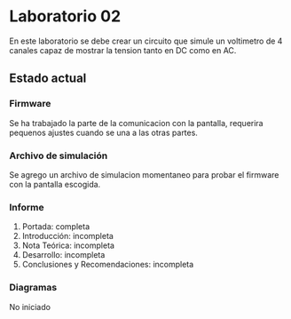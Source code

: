 # Laboratorio 02

En este laboratorio se debe crear un circuito que simule un voltimetro de 4 canales capaz de mostrar la tension tanto en DC como en AC.

## Estado actual

### Firmware
Se ha trabajado la parte de la comunicacion con la pantalla, requerira
pequenos ajustes cuando se una a las otras partes.

### Archivo de simulación
Se agrego un archivo de simulacion momentaneo para probar el firmware con la pantalla escogida.

### Informe

1. Portada: completa
2. Introducción: incompleta
3. Nota Teórica: incompleta
4. Desarrollo: incompleta
5. Conclusiones y Recomendaciones: incompleta

### Diagramas

No iniciado
